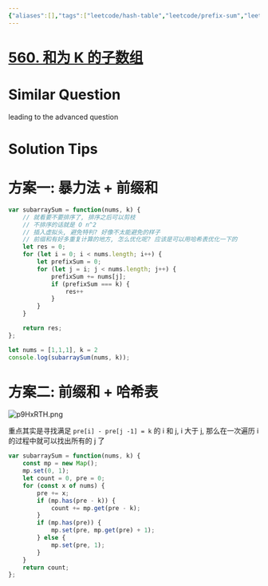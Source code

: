 ```yaml
---
{"aliases":[],"tags":["leetcode/hash-table","leetcode/prefix-sum","leetcode/unsolved","leetcode/sub/consecutive"],"review-dates":[],"dg-publish":true,"difficulty":"medium","date-created":"2023-05-25-Thu, 5:48:31 pm","date-modified":"2023-05-25-Thu, 7:36:56 pm","permalink":"/programming/basic/leetcode/560. 和为 K 的子数组/","dgPassFrontmatter":true}
---
```



# [560. 和为 K 的子数组](https://leetcode.cn/problems/subarray-sum-equals-k/)

# Similar Question

leading to the advanced question

# Solution Tips

# 方案一: 暴力法 + 前缀和

```js
var subarraySum = function(nums, k) {
    // 就看要不要排序了, 排序之后可以剪枝
    // 不排序的话就是 O n^2
    // 插入虚拟头, 避免特判? 好像不太能避免的样子
    // 前缀和有好多重复计算的地方, 怎么优化呢? 应该是可以用哈希表优化一下的
    let res = 0;
    for (let i = 0; i < nums.length; i++) {
        let prefixSum = 0;
        for (let j = i; j < nums.length; j++) {
            prefixSum += nums[j];
            if (prefixSum === k) {
                res++
            }
        }
    }

    return res;
};

let nums = [1,1,1], k = 2
console.log(subarraySum(nums, k));
```

# 方案二: 前缀和 + 哈希表

![p9HxRTH.png](https://s1.ax1x.com/2023/05/25/p9HxRTH.png)

重点其实是寻找满足 `pre[i] - pre[j -1] = k` 的 i 和 j,  i 大于 j, 那么在一次遍历 i 的过程中就可以找出所有的 j 了
```js
var subarraySum = function(nums, k) {
    const mp = new Map();
    mp.set(0, 1);
    let count = 0, pre = 0;
    for (const x of nums) {
        pre += x;
        if (mp.has(pre - k)) {
            count += mp.get(pre - k);
        }
        if (mp.has(pre)) {
            mp.set(pre, mp.get(pre) + 1);
        } else {
            mp.set(pre, 1);
        }
    }
    return count;
};
```
